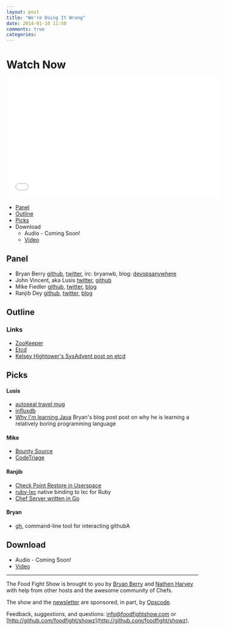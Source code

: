 ```yaml
---
layout: post
title: "We're Doing It Wrong"
date: 2014-01-10 11:50
comments: true
categories: 
---
```


# Watch Now

<iframe width="560" height="315" src="//www.youtube.com/embed/iDcpSbAvyHw" frameborder="0" allowfullscreen></iframe>

* [Panel](http://foodfightshow.org/2014/01/were-doing-it-wrong.html#panel)
* [Outline](http://foodfightshow.org/2014/01/were-doing-it-wrong.html#outline)
* [Picks](http://foodfightshow.org/2014/01/were-doing-it-wrong.html#picks)
* Download
  * Audio - Coming Soon!
  * [Video](http://youtu.be/iDcpSbAvyHw)

Panel<a name="panel"></a>
-----

* Bryan Berry [github](http://github.com/bryanwb), [twitter](http://twitter.com/bryanwb), irc: bryanwb, blog: [devopsanywhere](http://devopsanywhere.blogspot.com)
* John Vincent, aka Lusis [twitter](https://twitter.com/#!/lusis), [github](https://github.com/lusis    )
* Mike Fiedler [github](http://github.com/miketheman), [twitter](http://twitter.com/mikefiedler), [blog](http://www.miketheman.net)
* Ranjib Dey [github](https://github.com/ranjib), [twitter](https://twitter.com/ranjibdey), [blog](http://ranjib.posterous.com/)
 
Outline<a name="outline"></a>
-------

### Links

* [ZooKeeper](http://zookeeper.apache.org)
* [Etcd](https://github.com/coreos/etcd)
* [Kelsey Hightower's SysAdvent post on etcd](http://sysadvent.blogspot.it/2013/12/day-20-distributed-configuration-data.html)

Picks<a name="picks"></a>
-----

#### Lusis

* [autoseal travel mug](http://www.gocontigo.com/mugs/16-oz-autoseal-west-loop-stainless-travel-mug.html)
* [influxdb](http://influxdb.org/)
* [Why I'm learning Java](devopsanywhere.blogspot.com/2013/11/why-im-learning-java.html) Bryan's blog post post on why he is learning a relatively boring programming language

#### Mike

* [Bounty Source](https://www.bountysource.com/)
* [CodeTriage](http://codetriage.com)

#### Ranjib

* [Check Point Restore in Userspace](http://criu.org)
* [ruby-lxc](https://github.com/sosedoff/lxc-ruby) native binding to lxc for Ruby
* [Chef Server written in Go](https://github.com/ctdk/goiardi)

#### Bryan

* [gh](https://github.com/jingweno/gh), command-line tool for interacting githubA

Download
--------

* Audio - Coming Soon!
* [Video](http://youtu.be/iDcpSbAvyHw)

<hr />

The Food Fight Show is brought to you by [Bryan Berry](https://twitter.com/bryanwb) and [Nathen Harvey](https://twitter.com/nathenharvey) with help from other hosts and the awesome community of Chefs.

The show and the [newsletter](http://us6.campaign-archive2.com/home/?u=7d43a288e882a145b7e99c650&id=ad8186466d) are sponsored, in part, by [Opscode](http://www.opscode.com).

Feedback, suggestions, and questions:  [info@foodfightshow.com](mailto:info@foodfightshow.com) or  [http://github.com/foodfight/showz](http://github.com/foodfight/showz).


